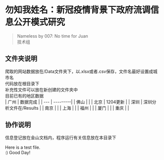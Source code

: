 # 勿知我姓名：新冠疫情背景下政府流调信息公开模式研究
>Nameless by 007: No time for Juan  
>技术组

## 文件夹说明
爬取的网站数据放在/Data文件夹下，以.xlsx或者.csv保存，文件名最好设置成城市名  
代码放在根目录下  
补充性文件可以放在新创建的文件夹中  
目前已有的地区数据  
| 广州 | 数据完成 |
| --- | ---------|
| 佛山 |         |
| 北京 | 1204更新 |
| 深圳 | 深圳分析文件在/Results |
| 南京 |      |
| 上海 |      |
| 福州  |      |
| 厦门  |      |
| 重庆 |       |
  

## 协作说明
信息登记放在金山文档内，程序运行有关信息放在本目录下

Here is a test file.  
:) Good Day!